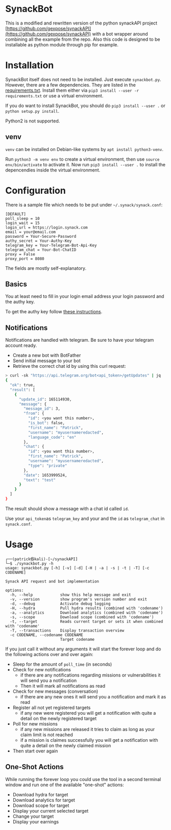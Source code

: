 # SynackBot

This is a modified and rewritten version of the python synackAPI project [https://github.com/gexpose/synackAPI](https://github.com/gexpose/synackAPI) with a bot wrapper around combining all the example from the repo. Also this code is designed to be installable as python module through pip for example.

# Installation

SynackBot itself does not need to be installed. Just execute `synackbot.py`.
However, there are a few dependencies. They are listed in the
[requirements.txt](https://github.com/patrickhener/synackbot/blob/master/requirements.txt).
Install them either via `pip3 install --user -r requirements.txt` or use a
virtual environment.

If you do want to install SynackBot, you should do `pip3 install --user .` or `python setup.py install`.

Python2 is not supported.

venv
----

`venv` can be installed on Debian-like systems by `apt install
python3-venv`.

Run `python3 -m venv env` to create a virtual environment, then use `source
env/bin/activate` to activate it. Now run `pip3 install --user .`
to install the depencendies inside the virtual environment.


# Configuration

There is a sample file which needs to be put under `~/.synack/synack.conf`:

```
[DEFAULT]
poll_sleep = 10
login_wait = 15
login_url = https://login.synack.com
email = your@email.com
password = Your-Secure-Password
authy_secret = Your-Authy-Key
telegram_key = Your-Telegram-Bot-Api-Key
telegram_chat = Your-Bot-ChatID
proxy = False
proxy_port = 8080
```

The fields are mostly self-explanatory.

## Basics

You at least need to fill in your login email address your login password and the authy key.

To get the authy key follow [these instructions](https://gist.github.com/gboudreau/94bb0c11a6209c82418d01a59d958c93).

## Notifications

Notifications are handled with telegram. Be sure to have your telegram account ready.

- Create a new bot with BotFather
- Send initial message to your bot
- Retrieve the correct chat id by using this curl request:

```bash
> curl -sk "https://api.telegram.org/bot<api_token>/getUpdates" | jq
{
  "ok": true,
  "result": [
    {
      "update_id": 165114930,
      "message": {
        "message_id": 3,
        "from": {
          "id": <you want this number>,
          "is_bot": false,
          "first_name": "Patrick",
          "username": "myusernameredacted",
          "language_code": "en"
        },
        "chat": {
          "id": <you want this number>,
          "first_name": "Patrick",
          "username": "myusernameredacted",
          "type": "private"
        },
        "date": 1653999524,
        "text": "test"
      }
    }
  ]
}
```

The result should show a message with a chat id called `id`.

Use your `api_token`as `telegram_key` and your and the `id` as `telegram_chat` in `synack.conf`.

# Usage

```
┌──(patrick㉿kali)-[~/synackAPI]
└─$ ./synackbot.py -h
usage: synackbot.py [-h] [-v] [-d] [-H | -a | -s | -t | -T] [-c CODENAME]

Synack API request and bot implementation

options:
  -h, --help            show this help message and exit
  -v, --version         show program's version number and exit
  -d, --debug           Activate debug logging
  -H, --hydra           Pull hydra results (combined with 'codename')
  -a, --analytics       Download analytics (combined with 'codename')
  -s, --scope           Download scope (combined with 'codename')
  -t, --target          Reads current target or sets it when combined with 'codename'
  -T, --transactions    Display transaction overview
  -c CODENAME, --codename CODENAME
                        Target codename
```

If you just call it without any arguments it will start the forever loop and do the following actions over and over again:

- Sleep for the amount of `poll_time` (in seconds)
- Check for new notifications
  - if there are any notifications regarding missions or vulnerabilities it will send you a notification
  - Then it will mark all notifications as read
- Check for new messages (conversation)
  - if there are any new ones it will send you a notification and mark it as read
- Register all not yet registered targets
  - if any new were registered you will get a notification with quite a detail on the newly registered target
- Poll for new missions
  - if any new missions are released it tries to claim as long as your claim limit is not reached
  - if a mission is claimes successfully you will get a notification with quite a detail on the newly claimed mission
- Then start over again


## One-Shot Actions

While running the forever loop you could use the tool in a second terminal window and run one of the available "one-shot" actions:

- Download hydra for target
- Download analytics for target
- Download scope for target
- Display your current selected target
- Change your target
- Display your earnings

